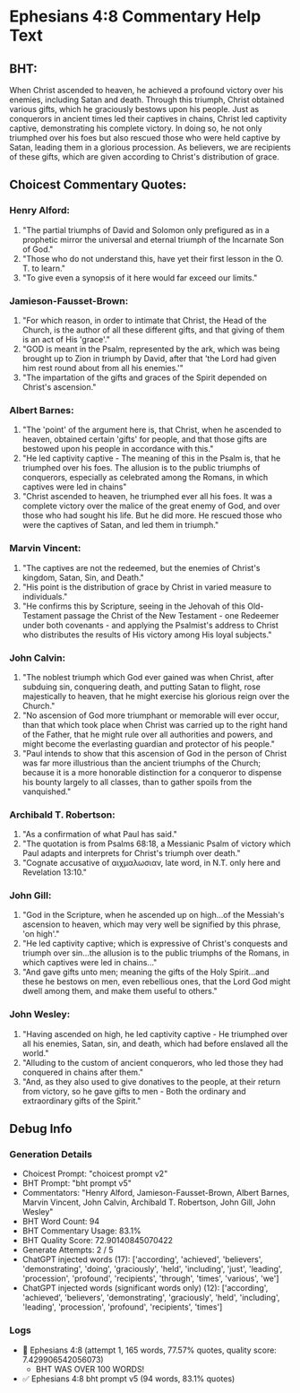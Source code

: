 # Ephesians 4:8 Commentary Help Text

## BHT:
When Christ ascended to heaven, he achieved a profound victory over his enemies, including Satan and death. Through this triumph, Christ obtained various gifts, which he graciously bestows upon his people. Just as conquerors in ancient times led their captives in chains, Christ led captivity captive, demonstrating his complete victory. In doing so, he not only triumphed over his foes but also rescued those who were held captive by Satan, leading them in a glorious procession. As believers, we are recipients of these gifts, which are given according to Christ's distribution of grace.

## Choicest Commentary Quotes:
### Henry Alford:
1. "The partial triumphs of David and Solomon only prefigured as in a prophetic mirror the universal and eternal triumph of the Incarnate Son of God."
2. "Those who do not understand this, have yet their first lesson in the O. T. to learn."
3. "To give even a synopsis of it here would far exceed our limits."

### Jamieson-Fausset-Brown:
1. "For which reason, in order to intimate that Christ, the Head of the Church, is the author of all these different gifts, and that giving of them is an act of His 'grace'."
2. "GOD is meant in the Psalm, represented by the ark, which was being brought up to Zion in triumph by David, after that 'the Lord had given him rest round about from all his enemies.'"
3. "The impartation of the gifts and graces of the Spirit depended on Christ's ascension."

### Albert Barnes:
1. "The 'point' of the argument here is, that Christ, when he ascended to heaven, obtained certain 'gifts' for people, and that those gifts are bestowed upon his people in accordance with this."
2. "He led captivity captive - The meaning of this in the Psalm is, that he triumphed over his foes. The allusion is to the public triumphs of conquerors, especially as celebrated among the Romans, in which captives were led in chains"
3. "Christ ascended to heaven, he triumphed ever all his foes. It was a complete victory over the malice of the great enemy of God, and over those who had sought his life. But he did more. He rescued those who were the captives of Satan, and led them in triumph."

### Marvin Vincent:
1. "The captives are not the redeemed, but the enemies of Christ's kingdom, Satan, Sin, and Death."
2. "His point is the distribution of grace by Christ in varied measure to individuals."
3. "He confirms this by Scripture, seeing in the Jehovah of this Old-Testament passage the Christ of the New Testament - one Redeemer under both covenants - and applying the Psalmist's address to Christ who distributes the results of His victory among His loyal subjects."

### John Calvin:
1. "The noblest triumph which God ever gained was when Christ, after subduing sin, conquering death, and putting Satan to flight, rose majestically to heaven, that he might exercise his glorious reign over the Church."
2. "No ascension of God more triumphant or memorable will ever occur, than that which took place when Christ was carried up to the right hand of the Father, that he might rule over all authorities and powers, and might become the everlasting guardian and protector of his people."
3. "Paul intends to show that this ascension of God in the person of Christ was far more illustrious than the ancient triumphs of the Church; because it is a more honorable distinction for a conqueror to dispense his bounty largely to all classes, than to gather spoils from the vanquished."

### Archibald T. Robertson:
1. "As a confirmation of what Paul has said." 
2. "The quotation is from Psalms 68:18, a Messianic Psalm of victory which Paul adapts and interprets for Christ's triumph over death."
3. "Cognate accusative of αιχμαλωσιαν, late word, in N.T. only here and Revelation 13:10."

### John Gill:
1. "God in the Scripture, when he ascended up on high...of the Messiah's ascension to heaven, which may very well be signified by this phrase, 'on high'." 
2. "He led captivity captive; which is expressive of Christ's conquests and triumph over sin...the allusion is to the public triumphs of the Romans, in which captives were led in chains..."
3. "And gave gifts unto men; meaning the gifts of the Holy Spirit...and these he bestows on men, even rebellious ones, that the Lord God might dwell among them, and make them useful to others."

### John Wesley:
1. "Having ascended on high, he led captivity captive - He triumphed over all his enemies, Satan, sin, and death, which had before enslaved all the world."
2. "Alluding to the custom of ancient conquerors, who led those they had conquered in chains after them."
3. "And, as they also used to give donatives to the people, at their return from victory, so he gave gifts to men - Both the ordinary and extraordinary gifts of the Spirit."


## Debug Info
### Generation Details
- Choicest Prompt: "choicest prompt v2"
- BHT Prompt: "bht prompt v5"
- Commentators: "Henry Alford, Jamieson-Fausset-Brown, Albert Barnes, Marvin Vincent, John Calvin, Archibald T. Robertson, John Gill, John Wesley"
- BHT Word Count: 94
- BHT Commentary Usage: 83.1%
- BHT Quality Score: 72.90140845070422
- Generate Attempts: 2 / 5
- ChatGPT injected words (17):
	['according', 'achieved', 'believers', 'demonstrating', 'doing', 'graciously', 'held', 'including', 'just', 'leading', 'procession', 'profound', 'recipients', 'through', 'times', 'various', 'we']
- ChatGPT injected words (significant words only) (12):
	['according', 'achieved', 'believers', 'demonstrating', 'graciously', 'held', 'including', 'leading', 'procession', 'profound', 'recipients', 'times']

### Logs
- 🔄 Ephesians 4:8 (attempt 1, 165 words, 77.57% quotes, quality score: 7.429906542056073) 
	- BHT WAS OVER 100 WORDS!
- ✅ Ephesians 4:8 bht prompt v5 (94 words, 83.1% quotes)